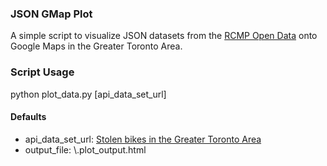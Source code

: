 ### JSON GMap Plot
A simple script to visualize JSON datasets from the [RCMP Open Data](https://hub.arcgis.com/pages/open-data) onto Google Maps in the Greater Toronto Area.

### Script Usage
python plot_data.py [api_data_set_url]

#### Defaults
- api_data_set_url: [Stolen bikes in the Greater Toronto Area](https://opendata.arcgis.com/datasets/9a2dba0f0fed47e08ab179fe9eae4104_0.geojson) 
- output_file: \\.plot_output.html